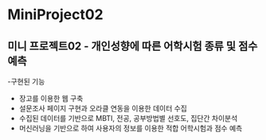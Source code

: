 # MiniProject02

## 미니 프로젝트02 - 개인성향에 따른 어학시험 종류 및 점수 예측

-구현된 기능
 - 장고를 이용한 웹 구축
 - 설문조사 페이지 구현과 오라클 연동을 이용한 데이터 수집
 - 수집된 데이터를 기반으로 MBTI, 전공, 공부방법별 선호도, 집단간 차이분석
 - 머신러닝을 기반으로 하여 사용자의 정보를 이용한 적합 어학시험과 점수 예측
